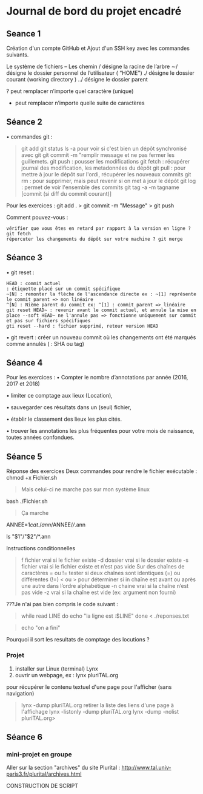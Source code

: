 # Journal de bord du projet encadré
## Seance 1
Création d'un compte GitHub et Ajout d'un SSH key avec les commandes suivants.

Le système de fichiers – Les chemin
/ désigne la racine de l’arbre
∼/ désigne le dossier personnel de l’utilisateur ( “HOME")
./ désigne le dossier courant (working directory )
../ désigne le dossier parent

? peut remplacer n’importe quel caractère (unique)
* peut remplacer n’importe quelle suite de caractères

## Séance 2
• commandes git :
   > git add
   > git status
   > ls -a pour voir si c'est bien un dépôt synchronisé avec git
   > git commit -m "remplir message et ne pas fermer les guillemets. 
   > git push : pousser les modifications
   > git fetch : récupérer journal des modification, les metadonnées du dépôt
   > git pull : pour mettre à jour le dépôt sur l'ordi, récupérer les nouveaux commits
   > git rm : pour supprimer, mais peut revenir si on met à jour le dépôt
   > git log : permet de voir l'ensemble des commits
   > git tag -a -m tagname [commit (si diff du commit courant)]

Pour les exercices : git add . > git commit -m "Message" > git push

Comment pouvez-vous :

    vérifier que vous êtes en retard par rapport à la version en ligne ? git fetch
    répercuter les changements du dépôt sur votre machine ? git merge

## Séance 3

• git reset :

    HEAD : commit actuel
    : étiquette placé sur un commit spécifique
    ~[N] : remonter la flèche de l'ascendance directe ex : ~[1] représente le commit parent => non linéaire
    ^[N] : Nième parent du commit ex: ^[1] : commit parent => linéaire
    git reset HEAD~ : revenir avant le commit actuel, et annule la mise en place --soft HEAD~ ne l'annule pas => fonctionne uniquement sur commit et pas sur fichiers spécifiques
    gti reset --hard : fichier supprimé, retour version HEAD

• git revert : créer un nouveau commit où les changements ont été marqués comme annulés ( : SHA ou tag)

## Séance 4

Pour les exercices :
• Compter le nombre d’annotations par année (2016, 2017 et 2018)

• limiter ce comptage aux lieux (Location),

• sauvegarder ces résultats dans un (seul) fichier,

• établir le classement des lieux les plus cités.

• trouver les annotations les plus fréquentes pour votre mois de naissance, toutes
années confondues.


## Séance 5
Réponse des exercices
Deux commandes pour rendre le fichier exécutable : 
chmod +x Fichier.sh 
>Mais celui-ci ne marche pas sur mon système linux

bash ./Fichier.sh 
>Ça marche


ANNEE=$1
cat ./ann/$ANNEE/*/*.ann 

ls "$1"/"$2"/*.ann

Instructions conditionnelles
>f fichier vrai si le fichier existe
>-d dossier vrai si le dossier existe
>-s fichier vrai si le fichier existe et n’est pas vide Sur des chaînes de caractères
>= ou != tester si deux chaînes sont identiques (=) ou différentes (!=)
>< ou > pour déterminer si in chaîne est avant ou après une autre dans l’ordre alphabétique
>-n chaine vrai si la chaîne n’est pas vide
>-z vrai si la chaîne est vide (ex: argument non fourni)

???Je n'ai pas bien compris le code suivant : 
>while read LINE
>do
 > echo "la ligne est :$LINE"
>done < ./reponses.txt

>echo "on a fini"

Pourquoi il sort les resultats de comptage des locutions ?

### Projet
1. installer sur Linux (terminal) Lynx
2. ouvrir un webpage, ex :
lynx pluriTAL.org

pour récupérer le contenu textuel d'une page pour l'afficher (sans navigation)
>lynx -dump pluriTAL.org
retirer la liste des liens d'une page à l'affichage
>lynx -listonly -dump pluriTAL.org
>lynx -dump -nolist pluriTAL.org>

## Séance 6
### mini-projet en groupe

Aller sur la section "archives" du site Plurital : 
http://www.tal.univ-paris3.fr/plurital/archives.html

CONSTRUCTION DE SCRIPT
